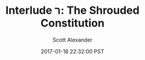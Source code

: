 ---
layout: chapter
title: "Interlude ר: The Shrouded Constitution"
author: Scott Alexander
description: http://unsongbook.com/interlude-%D7%A8-the-shrouded-constitution/
date: 2017-01-18 22:32:00 PST
length: 822651
duration: 206
guid: interlude-ר-the-shrouded-constitution
---